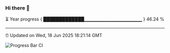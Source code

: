 ### Hi there 👋

⏳ Year progress { █████████████▁▁▁▁▁▁▁▁▁▁▁▁▁▁▁▁▁ } 46.24 %

---

⏰ Updated on Wed, 18 Jun 2025 18:21:14 GMT

![Progress Bar CI](https://github.com/liununu/liununu/workflows/Progress%20Bar%20CI/badge.svg)
